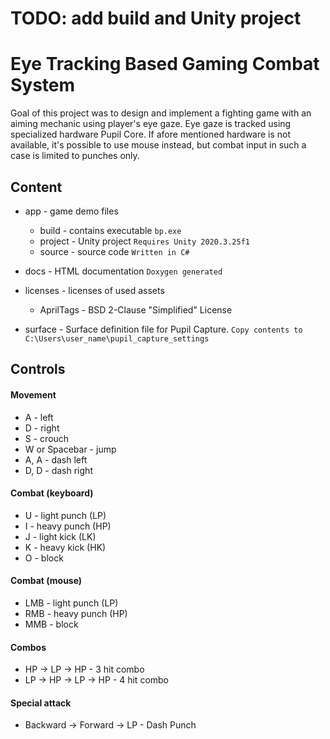 # TODO: add build and Unity project
# Eye Tracking Based Gaming Combat System

Goal of this project was to design and implement a fighting game with an aiming mechanic using player's eye gaze. Eye gaze is tracked using specialized hardware Pupil Core.
If afore mentioned hardware is not available, it's possible to use mouse instead, but combat input in such a case is limited to punches only.

## Content
* app - game demo files
    * build - contains executable ``bp.exe``
    * project - Unity project ``Requires Unity 2020.3.25f1``
    * source - source code ``Written in C#``

* docs - HTML documentation ``Doxygen generated``

* licenses - licenses of used assets
    * AprilTags - BSD 2-Clause "Simplified" License

* surface - Surface definition file for Pupil Capture. ``Copy contents to C:\Users\user_name\pupil_capture_settings``

## Controls
#### Movement
* A - left
* D - right
* S - crouch
* W or Spacebar - jump
* A, A - dash left 
* D, D - dash right 

#### Combat (keyboard)
* U - light punch (LP)
* I - heavy punch (HP)
* J - light kick (LK)
* K - heavy kick (HK)
* O - block

#### Combat (mouse)
* LMB - light punch (LP)
* RMB - heavy punch (HP)
* MMB - block

#### Combos
* HP -> LP -> HP - 3 hit combo
* LP -> HP -> LP -> HP - 4 hit combo

#### Special attack
* Backward -> Forward -> LP - Dash Punch
